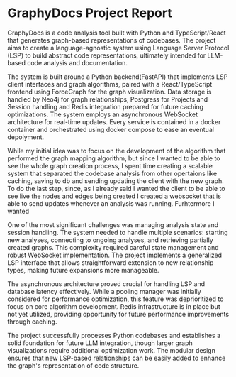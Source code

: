 # GraphyDocs Project Report

GraphyDocs is a code analysis tool built with Python and TypeScript/React that generates graph-based representations of codebases. The project aims to create a language-agnostic system using Language Server Protocol (LSP) to build abstract code representations, ultimately intended for LLM-based code analysis and documentation.

The system is built around a Python backend(FastAPI) that implements LSP client interfaces and graph algorithms, paired with a React/TypeScript frontend using ForceGraph for the graph visualization. Data storage is handled by Neo4j for graph relationships, Postgress for Projects and Session handling and Redis integration prepared for future caching optimizations. The system employs an asynchronous WebSocket architecture for real-time updates. Every service is contained in a docker container and orchestrated using docker compose to ease an eventual depolyment.

While my initial idea was to focus on the development of the algorithm that performed the graph mapping algorithm, but since I wanted to be able to see the whole graph creation process, I spent time creating a scalable system that separated the codebase analysis from other opertaions like caching, saving to db and sending updating the client with the new graph. To do the last step, since, as I already said I wanted the client to be able to see live the nodes and edges being created I created a websocket that is able to send updates whenever an analysis was running. Furhtermore I wanted 

One of the most significant challenges was managing analysis state and session handling. The system needed to handle multiple scenarios: starting new analyses, connecting to ongoing analyses, and retrieving partially created graphs. This complexity required careful state management and robust WebSocket implementation. The project implements a generalized LSP interface that allows straightforward extension to new relationship types, making future expansions more manageable.

The asynchronous architecture proved crucial for handling LSP and database latency effectively. While a pooling manager was initially considered for performance optimization, this feature was deprioritized to focus on core algorithm development. Redis infrastructure is in place but not yet utilized, providing opportunity for future performance improvements through caching.

The project successfully processes Python codebases and establishes a solid foundation for future LLM integration, though larger graph visualizations require additional optimization work. The modular design ensures that new LSP-based relationships can be easily added to enhance the graph's representation of code structure.